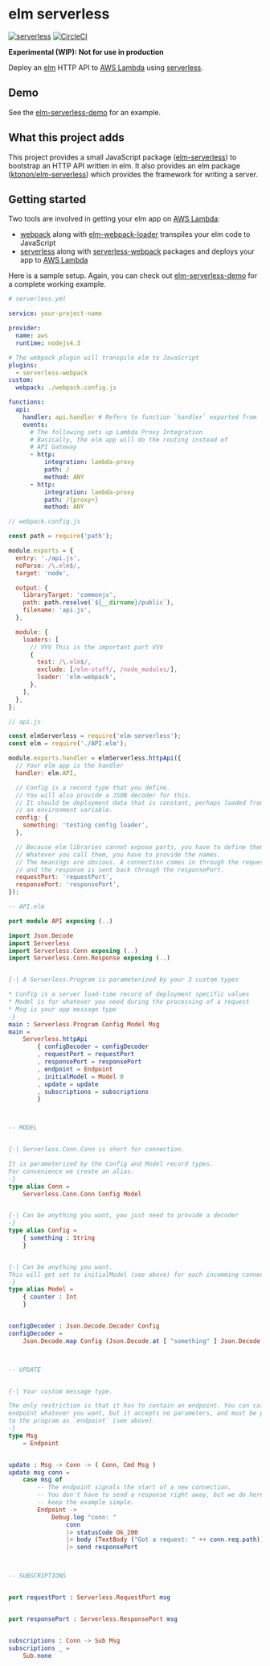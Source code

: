 elm serverless
==============

[![serverless](http://public.serverless.com/badges/v3.svg)](http://www.serverless.com)
[![CircleCI](https://circleci.com/gh/ktonon/elm-serverless.svg?style=svg)](https://circleci.com/gh/ktonon/elm-serverless)

__Experimental (WIP): Not for use in production__

Deploy an [elm][] HTTP API to [AWS Lambda][] using [serverless][].

## Demo

See the [elm-serverless-demo][] for an example.

## What this project adds

This project provides a small JavaScript package ([elm-serverless][]) to bootstrap an HTTP API written in elm. It also provides an elm package ([ktonon/elm-serverless][]) which provides the framework for writing a server.

## Getting started

Two tools are involved in getting your elm app on [AWS Lambda][]:

* [webpack][] along with [elm-webpack-loader][] transpiles your elm code to JavaScript
* [serverless][] along with [serverless-webpack][] packages and deploys your app to [AWS Lambda][]

Here is a sample setup. Again, you can check out [elm-serverless-demo][] for a complete working example.

```yaml
# serverless.yml

service: your-project-name

provider:
  name: aws
  runtime: nodejs4.3

# The webpack plugin will transpile elm to JavaScript
plugins:
  - serverless-webpack
custom:
  webpack: ./webpack.config.js

functions:
  api:
    handler: api.handler # Refers to function `handler` exported from `api.js`
    events:
      # The following sets up Lambda Proxy Integration
      # Basically, the elm app will do the routing instead of
      # API Gateway
      - http:
          integration: lambda-proxy
          path: /
          method: ANY
      - http:
          integration: lambda-proxy
          path: /{proxy+}
          method: ANY
```

```js
// webpack.config.js

const path = require('path');

module.exports = {
  entry: './api.js',
  noParse: /\.elm$/,
  target: 'node',

  output: {
    libraryTarget: 'commonjs',
    path: path.resolve(`${__dirname}/public`),
    filename: 'api.js',
  },

  module: {
    loaders: [
      // VVV This is the important part VVV
      {
        test: /\.elm$/,
        exclude: [/elm-stuff/, /node_modules/],
        loader: 'elm-webpack',
      },
    ],
  },
};
```

```js
// api.js

const elmServerless = require('elm-serverless');
const elm = require('./API.elm');

module.exports.handler = elmServerless.httpApi({
  // Your elm app is the handler
  handler: elm.API,

  // Config is a record type that you define.
  // You will also provide a JSON decoder for this.
  // It should be deployment data that is constant, perhaps loaded from
  // an environment variable.
  config: {
    something: 'testing config loader',
  },

  // Because elm libraries cannot expose ports, you have to define them.
  // Whatever you call them, you have to provide the names.
  // The meanings are obvious. A connection comes in through the requestPort,
  // and the response is sent back through the responsePort.
  requestPort: 'requestPort',
  responsePort: 'responsePort',
});
```

```elm
-- API.elm

port module API exposing (..)

import Json.Decode
import Serverless
import Serverless.Conn exposing (..)
import Serverless.Conn.Response exposing (..)


{-| A Serverless.Program is parameterized by your 3 custom types

* Config is a server load-time record of deployment specific values
* Model is for whatever you need during the processing of a request
* Msg is your app message type
-}
main : Serverless.Program Config Model Msg
main =
    Serverless.httpApi
        { configDecoder = configDecoder
        , requestPort = requestPort
        , responsePort = responsePort
        , endpoint = Endpoint
        , initialModel = Model 0
        , update = update
        , subscriptions = subscriptions
        }



-- MODEL


{-| Serverless.Conn.Conn is short for connection.

It is parameterized by the Config and Model record types.
For convenience we create an alias.
-}
type alias Conn =
    Serverless.Conn.Conn Config Model


{-| Can be anything you want, you just need to provide a decoder
-}
type alias Config =
    { something : String
    }


{-| Can be anything you want.
This will get set to initialModel (see above) for each incomming connection.
-}
type alias Model =
    { counter : Int
    }


configDecoder : Json.Decode.Decoder Config
configDecoder =
    Json.Decode.map Config (Json.Decode.at [ "something" ] Json.Decode.string)



-- UPDATE


{-| Your custom message type.

The only restriction is that it has to contain an endpoint. You can call the
endpoint whatever you want, but it accepts no parameters, and must be provided
to the program as `endpoint` (see above).
-}
type Msg
    = Endpoint


update : Msg -> Conn -> ( Conn, Cmd Msg )
update msg conn =
    case msg of
        -- The endpoint signals the start of a new connection.
        -- You don't have to send a response right away, but we do here to
        -- keep the example simple.
        Endpoint ->
            Debug.log "conn: "
                conn
                |> statusCode Ok_200
                |> body (TextBody ("Got a request: " ++ conn.req.path))
                |> send responsePort



-- SUBSCRIPTIONS


port requestPort : Serverless.RequestPort msg


port responsePort : Serverless.ResponsePort msg


subscriptions : Conn -> Sub Msg
subscriptions _ =
    Sub.none
```

[AWS Lambda]:https://aws.amazon.com/lambda
[elm-serverless]:https://www.npmjs.com/package/elm-serverless
[elm-serverless-demo]:https://github.com/ktonon/elm-serverless-demo
[elm-webpack-loader]:https://github.com/elm-community/elm-webpack-loader
[elm]:http://elm-lang.org/
[ktonon/elm-serverless]:http://package.elm-lang.org/packages/ktonon/elm-serverless/latest
[serverless-webpack]:https://github.com/elastic-coders/serverless-webpack
[serverless]:https://github.com/serverless/serverless
[webpack]:https://webpack.github.io/
